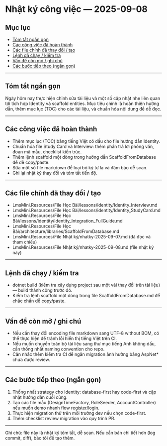 ﻿# Nhật ký công việc — 2025-09-08

## Mục lục

- [Tóm tắt ngắn gọn](#tóm-tắt-ngắn-gọn)
- [Các công việc đã hoàn thành](#các-công-việc-đã-hoàn-thành)
- [Các file chính đã thay đổi / tạo](#các-file-chính-đã-thay-đổi--tạo)
- [Lệnh đã chạy / kiểm tra](#lệnh-đã-chạy--kiểm-tra)
- [Vấn đề còn mở / ghi chú](#vấn-đề-còn-mở--ghi-chú)
- [Các bước tiếp theo (ngắn gọn)](#các-bước-tiếp-theo-ngắn-gọn)

---

## Tóm tắt ngắn gọn

Ngày hôm nay thực hiện chỉnh sửa tài liệu và một số cập nhật nhẹ liên quan tới tích hợp Identity và scaffold entities. Mục tiêu chính là hoàn thiện hướng dẫn, thêm mục lục (TOC) cho các tài liệu, và chuẩn hóa nội dung để dễ đọc.

---

## Các công việc đã hoàn thành

- Thêm mục lục (TOC) bằng tiếng Việt có dấu cho file hướng dẫn Identity.
- Chuẩn hóa file Study Card và Interview: thêm phần trả lời phỏng vấn, đoạn mã mẫu, checklist kiến trúc.
- Thêm lệnh scaffold một dòng trong hướng dẫn ScaffoldFromDatabase để dễ copy/paste.
- Sửa một số file markdown để loại bỏ ký tự lạ và đảm bảo dễ scan.
- Ghi lại nhật ký thay đổi và tóm tắt tiến độ.

---

## Các file chính đã thay đổi / tạo

- LmsMini.Resources/File Học Bài/lessons/identity/Identity_Interview.md
- LmsMini.Resources/File Học Bài/lessons/identity/Identity_StudyCard.md
- LmsMini.Resources/File Học Bài/lessons/identity/Identity_Integration_FullGuide.md
- LmsMini.Resources/File Học Bài/architecture/libraries/ScaffoldFromDatabase.md
- LmsMini.Resources/File Nhật ký/nhatky-2025-09-07.md (đã đọc và tham chiếu)
- LmsMini.Resources/File Nhật ký/nhatky-2025-09-08.md (file nhật ký này)

---

## Lệnh đã chạy / kiểm tra

- dotnet build (kiểm tra xây dựng project sau một vài thay đổi trên tài liệu) — build thành công trước đó.
- Kiểm tra lệnh scaffold một dòng trong file ScaffoldFromDatabase.md để chắc chắn dễ copy/paste.

---

## Vấn đề còn mở / ghi chú

- Nếu cần thay đổi encoding file markdown sang UTF-8 without BOM, có thể thực hiện để tránh lỗi hiển thị tiếng Việt trên CI.
- Nếu muốn chuyển toàn bộ tài liệu sang thư mục tiếng Anh không dấu, cần thống nhất naming convention cho repo.
- Cân nhắc thêm kiểm tra CI để ngăn migration ảnh hưởng bảng AspNet* chưa được review.

---

## Các bước tiếp theo (ngắn gọn)

1. Thống nhất strategy cho Identity: database-first hay code-first và cập nhật hướng dẫn cuối cùng.
2. Tạo các file mẫu (DesignTimeFactory, RoleSeeder, AccountController) nếu muốn demo nhanh flow register/login.
3. Thực hiện migration thử trên môi trường dev nếu chọn code-first.
4. Thêm checklist review migration vào quy trình PR.

---

Ghi chú: file này là nhật ký tóm tắt, dễ scan. Nếu cần bản chi tiết hơn (log commit, diff), báo tôi để tạo thêm.